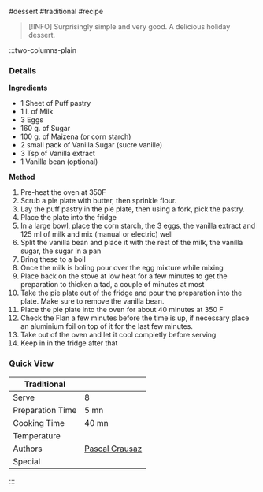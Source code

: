 #dessert #traditional #recipe

> [!INFO]
> Surprisingly simple and very good. A delicious holiday dessert.

:::two-columns-plain

### Details
**Ingredients**

- 1 Sheet of Puff pastry
- 1 l. of Milk
- 3 Eggs
- 160 g. of Sugar
- 100 g. of Maizena (or corn starch)
- 2 small pack of Vanilla Sugar (sucre vanille)
- 3 Tsp of Vanilla extract
- 1 Vanilla bean (optional)


**Method**

1. Pre-heat the oven at 350F
2. Scrub a pie plate with butter, then sprinkle flour.
3. Lay the puff pastry in the pie plate, then using a fork, pick the pastry.
4. Place the plate into the fridge
5. In a large bowl, place the corn starch, the 3 eggs, the vanilla extract and 125 ml of milk and mix (manual or electric) well
6. Split the vanilla bean and place it with the rest of the milk, the vanilla sugar, the sugar in a pan
7. Bring these to a boil
8. Once the milk is boling pour over the egg mixture while mixing
9. Place back on the stove at low heat for a few minutes to get the preparation to thicken a tad, a couple of minutes at most
10. Take the pie plate out of the fridge and pour the preparation into the plate. Make sure to remove the vanilla bean.
11. Place the pie plate into the oven for about 40 minutes at 350 F
12. Check the Flan a few minutes before the time is up, if necessary place an aluminium foil on top of it for the last few minutes.
13. Take out of the oven and let it cool completly before serving
14. Keep in in the fridge after that



### Quick View
| Traditional      |                                                |
| ---------------- | ---------------------------------------------- |
| Serve            | 8                                              |
| Preparation Time | 5 mn                                           |
| Cooking Time     | 40 mn                                          |
| Temperature      |                                                |
| Authors          | [Pascal Crausaz](mailto:pascal@askpascal.com)  |
| Special          |                                                |

:::

